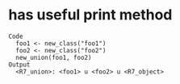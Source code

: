 # has useful print method

    Code
      foo1 <- new_class("foo1")
      foo2 <- new_class("foo2")
      new_union(foo1, foo2)
    Output
      <R7_union>: <foo1> u <foo2> u <R7_object>

